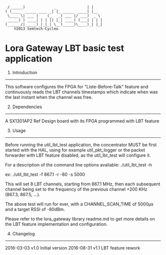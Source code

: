 	 / _____)             _              | |    
	( (____  _____ ____ _| |_ _____  ____| |__  
	 \____ \| ___ |    (_   _) ___ |/ ___)  _ \ 
	 _____) ) ____| | | || |_| ____( (___| | | |
	(______/|_____)_|_|_| \__)_____)\____)_| |_|
		©2013 Semtech-Cycleo

Lora Gateway LBT basic test application
=======================================

1. Introduction
----------------

This software configures the FPGA for "Liste-Before-Talk" feature and
continuously reads the LBT channels timestamps which indicate when was the last
instant when the channel was free.

2. Dependencies
----------------

A SX1301AP2 Ref Design board with its FPGA programmed with LBT feature

3. Usage
---------

Before running the util_lbt_test application, the concentrator MUST be first
started with the HAL, using for example util_pkt_logger or the packet forwarder
with LBT feature disabled, as the util_lbt_test will configure it.

For a description of the command line options available:
./util_lbt_test -h

ex:
./util_lbt_test -f 867.1 -r -80 -s 5000

This will set 8 LBT channels, starting from 867.1 MHz, then each subsequent
channel being set to the frequency of the previous channel +200 KHz (867.3,
867.5, ...).

The above test will run for ever, with a CHANNEL_SCAN_TIME of 5000µs
and a target RSSI of -80dBm.

Please refer to the lora_gateway library readme.md to get more details on the
LBT feature implementation and configuration.

4. Changelog
-------------

2016-03-03	v1.0	Initial version
2016-08-31	v1.1	LBT feature rework
